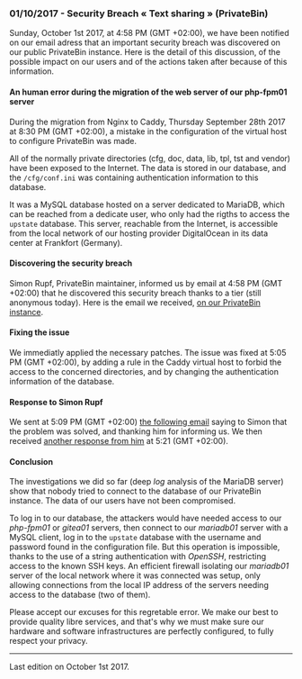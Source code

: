 ### 01/10/2017 - Security Breach « Text sharing » (PrivateBin)

Sunday, October 1st 2017, at 4:58 PM (GMT +02:00), we have been notified on our email adress that an important security breach was discovered on our public PrivateBin instance. Here is the detail of this discussion, of the possible impact on our users and of the actions taken after because of this information.

#### An human error during the migration of the web server of our php-fpm01 server

During the migration from Nginx to Caddy, Thursday September 28th 2017 at 8:30 PM (GMT +02:00), a mistake in the configuration of the virtual host to configure PrivateBin was made.

All of the normally private directories (cfg, doc, data, lib, tpl, tst and vendor) have been exposed to the Internet. The data is stored in our database, and the `/cfg/conf.ini` was containing authentication information to this database.

It was a MySQL database hosted on a server dedicated to MariaDB, which can be reached from a dedicate user, who only had the rigths to access the `upstate` database. This server, reachable from the Internet, is accessible from the local network of our hosting provider DigitalOcean in its data center at Frankfort (Germany).

#### Discovering the security breach

Simon Rupf, PrivateBin maintainer, informed us by email at 4:58 PM (GMT +02:00) that he discovered this security breach thanks to a tier (still anonymous today). Here is the email we received, [on our PrivateBin instance](https://paste.unixcorn.org/?9ea5f2974461a849#jCvPhx1lPvkRLpm0qe4hfF3ymK08zSKiIinm9sJN6rk=).

#### Fixing the issue

We immediatly applied the necessary patches. The issue was fixed at 5:05 PM (GMT +02:00), by adding a rule in the Caddy virtual host to forbid the access to the concerned directories, and by changing the authentication information of the database.

#### Response to Simon Rupf

We sent at 5:09 PM (GMT +02:00) [the following email](https://paste.unixcorn.org/?f1ba8f04d2389f52#XhjPeDC+bkU3KUgvEcnomYQsuU7vSSP08AWo1M2jE4Q=) saying to Simon that the problem was solved, and thanking him for informing us. We then received [another response from him](https://paste.unixcorn.org/?829f8b92ff1ee32f#AoatcjnBmeB96E2wGdPlUwjIYO2LqiyckVNFvyrkC7o=) at 5:21 (GMT +02:00).

#### Conclusion

The investigations we did so far (deep *log* analysis of the MariaDB server) show that nobody tried to connect to the database of our PrivateBin instance. The data of our users have not been compromised.

To log in to our database, the attackers would have needed access to our *php-fpm01* or *gitea01* servers, then connect to our *mariadb01* server with a MySQL client, log in to the `upstate` database with the username and password found in the configuration file. But this operation is impossible, thanks to the use of a string authentication with *OpenSSH*, restricting access to the known SSH keys. An efficient firewall isolating our *mariadb01* server of the local network where it was connected was setup, only allowing connections from the local IP address of the servers needing access to the database (two of them).

Please accept our excuses for this regretable error. We make our best to provide quality libre services, and that's why we must make sure our hardware and software infrastructures are perfectly configured, to fully respect your privacy.

---

Last edition on October 1st 2017.
